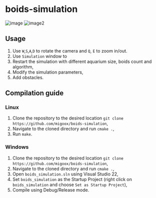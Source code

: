 # boids-simulation
![image](https://github.com/migoox/boids-simulation/assets/56317134/d17fae4c-a245-43ed-8331-3850e2e2df73)
![image2](https://github.com/migoox/boids-simulation/assets/56317134/f5f8912c-ea63-4d5f-9d1f-1667a437a1ce)

## Usage
1. Use `W`,`S`,`A`,`D` to rotate the camera and `Q`, `E` to zoom in/out.
2. Use `Simulation` window to
  1. Restart the simulation with different aquarium size, boids count and algorithm,
  2. Modify the simulation parameters,
  3. Add obstacles.

## Compilation guide
### Linux
1. Clone the repository to the desired location `git clone https://github.com/migoox/boids-simulation`,
2. Navigate to the cloned directory and run `cmake .`,
3. Run `make`.
### Windows
1. Clone the repository to the desired location `git clone https://github.com/migoox/boids-simulation`,
2. Navigate to the cloned directory and run `cmake .`,
3. Open `boids_simulation.sln` using Visual Studio 22,
4. Set `boids_simulation` as the Startup Project (right click on `boids_simulation` and choose `Set as Startup Project`),
5. Compile using Debug/Release mode.
